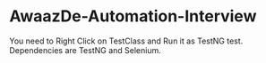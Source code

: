 # AwaazDe-Automation-Interview

You need to Right Click on TestClass and Run it as TestNG test.
Dependencies are TestNG and Selenium.
